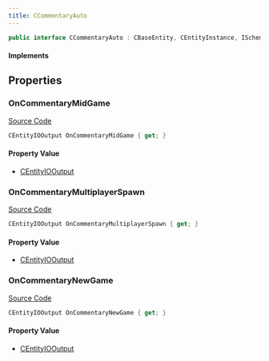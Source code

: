 ```yaml
---
title: CCommentaryAuto
---
```


```csharp
public interface CCommentaryAuto : CBaseEntity, CEntityInstance, ISchemaClass<CEntityInstance>, ISchemaClass<CBaseEntity>, ISchemaClass<CCommentaryAuto>, ISchemaField, ISchemaClass, INativeHandle
```

#### Implements

## Properties

### OnCommentaryMidGame

[Source Code](https://github.com/swiftly-solution/swiftlys2/blob/main/managed/src/SwiftlyS2.Generated/Schemas/Interfaces/CCommentaryAuto.cs#L19)

```csharp
CEntityIOOutput OnCommentaryMidGame { get; }
```

#### Property Value

- [CEntityIOOutput](/docs/api/shared/schemadefinitions/centityiooutput)

### OnCommentaryMultiplayerSpawn

[Source Code](https://github.com/swiftly-solution/swiftlys2/blob/main/managed/src/SwiftlyS2.Generated/Schemas/Interfaces/CCommentaryAuto.cs#L21)

```csharp
CEntityIOOutput OnCommentaryMultiplayerSpawn { get; }
```

#### Property Value

- [CEntityIOOutput](/docs/api/shared/schemadefinitions/centityiooutput)

### OnCommentaryNewGame

[Source Code](https://github.com/swiftly-solution/swiftlys2/blob/main/managed/src/SwiftlyS2.Generated/Schemas/Interfaces/CCommentaryAuto.cs#L17)

```csharp
CEntityIOOutput OnCommentaryNewGame { get; }
```

#### Property Value

- [CEntityIOOutput](/docs/api/shared/schemadefinitions/centityiooutput)

